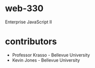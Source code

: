 # web-330

Enterprise JavaScript II

# contributors

- Professor Krasso - Bellevue University
- Kevin Jones - Bellevue University

